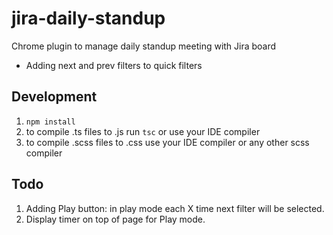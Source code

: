 # jira-daily-standup
Chrome plugin to manage daily standup meeting with Jira board

- Adding next and prev filters to quick filters

## Development

1. `npm install`
2. to compile .ts files to .js run `tsc` or use your IDE compiler
3. to compile .scss files to .css use your IDE compiler or any other scss compiler

## Todo

1. Adding Play button: in play mode each X time next filter will be selected.
2. Display timer on top of page for Play mode. 
